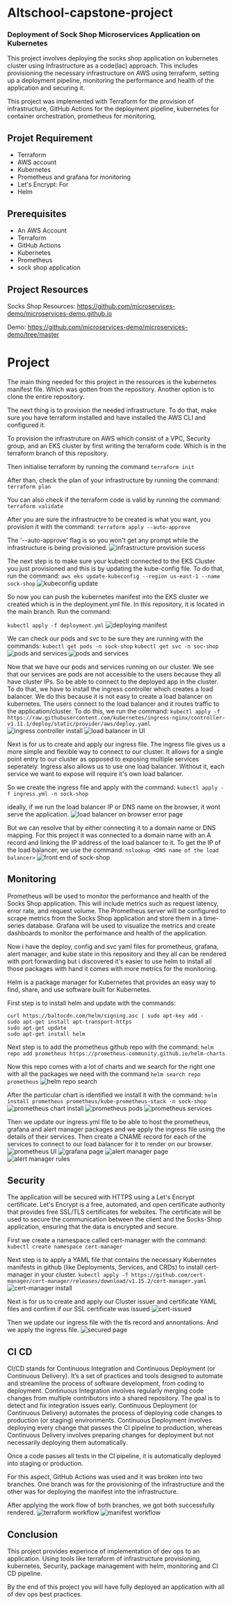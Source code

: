 # Altschool-capstone-project

### Deployment of Sock Shop Microservices Application on Kubernetes

This project involves deploying the socks shop application on kubernetes cluster using Infrastructure as a code(Iac) approach. This includes provisioning the necessary infrastructure on AWS using terraform, setting up a deployment pipeline, monitoring the performance and health of the application and securing it.

This project was implemented with Terraform for the provision of infrastructure, GitHub Actions for the deployment pipeline, kubernetes for container orchestration, prometheus for monitoring,

## Projet Requirement
- Terraform
- AWS account
- Kubernetes
- Prometheus and grafana for monitoring
- Let's Encrypt: For
- Helm

## Prerequisites 
- An AWS Account
- Terraform
- GitHub Actions
- Kubernetes
- Prometheus
- sock shop application

## Project Resources

Socks Shop Resources: https://github.com/microservices-demo/microservices-demo.github.io

Demo: https://github.com/microservices-demo/microservices-demo/tree/master

# Project

The main thing needed for this project in the resources is the kubernetes manifest file. Which was gotten from the repository. Another option is to clone the entire repository. 

The next thing is to provision the needed infrastructure. To do that, make sure you have terraform installed and have installed the AWS CLI and configured it.

To provision the infrastruture on AWS which consist of a VPC, Security group, and an EKS cluster by first writing the terraform code. Which is in the terraform branch of this repository.

Then initialise terraform by running the command 
`terraform init`

After than, check the plan of your infrastructure by running the command: 
`terraform plan`

You can also check if the terraform code is valid by running the command:
`terraform validate`

After you are sure the infrastructre to be created is what you want, you provision it with the command:
`terraform apply --auto-approve`

The '--auto-approve' flag is so you won't get any prompt while the infrastructure is being provisioned. 
![infrastructure provision sucess](/images/VPC-EKS-Creation-current.PNG)

The next step is to make sure your kubectl connected to the EKS Cluster you just provisioned and this is by updating the kube-config file. To do that, run the command:
`aws eks update-kubeconfig --region us-east-1 --name sock-shop`
![kubeconfig update](/Altschool-capstone-project/images/kube-config-file-update-success-current.PNG)

So now you can push the kubernetes manifest into the EKS cluster we created which is in the deployment.yml file. In this repository, it is located in the main branch. Run the command:

`kubectl apply -f deployment.yml`
![deploying manifest](/Altschool-capstone-project/images/Creating-namespace-current.PNG)

We can check our pods and svc to be sure they are running with the commands:
`kubectl get pods -n sock-shop`
`kubectl get svc -n soc-shop`
![pods and services](/Altschool-capstone-project/images/Get-pods-command-success.PNG)
![pods and services](/Altschool-capstone-project/images/Get-SVC-command.PNG)

Now that we have our pods and services running on our cluster. We see that our services are pods are not accessible to the users because they all have cluster IPs. So be able to connect to the deployed app in the cluster. To do that, we have to install the ingress controller which creates a load balancer. We do this because it is not easy to create a load balancer on kubernetes. The users connect to the load balancer and it routes traffic to the application/cluster. To do this, we run the command: 
`kubectl apply -f https://raw.githubusercontent.com/kubernetes/ingress-nginx/controller-v1.11.1/deploy/static/provider/aws/deploy.yaml`
![ingress controller install](/Altschool-capstone-project/images/Ingress-Controller-Creation.PNG)
![load balancer in UI](/Altschool-capstone-project/images/Load-balancer.PNG)

Next is for us to create and apply our ingress file. The ingress file gives us a more simple and flexible way to connect to our cluster. It allows for a single point entry to our cluster as opposed to exposing multiple services seperately. Ingress also allows us to use one load balancer. Without it, each service we want to expose will require it's own load balancer. 

So we create the ingress file and apply with the command:
`kubectl apply -f ingress.yml -n sock-shop`


ideally, if we run the load balancer IP or DNS name on the browser, it wont serve the application. 
![load balancer on browser error page](/Altschool-capstone-project/images/load-balancer-link-error.PNG)

But we can resolve that by either connecting it to a domain name or DNS mapping. For this project it was connected to a domain name with an A record and linking the IP address of the load balancer to it.
To get the IP of the load balancer, we use the command:
`nslookup <DNS name of the load balancer>` 
![front end of sock-shop](/Altschool-capstone-project/images/Front-end.PNG)

## Monitoring

Prometheus will be used to monitor the performance and health of the Socks Shop application. This will include metrics such as request latency, error rate, and request volume. The Prometheus server will be configured to scrape metrics from the Socks Shop application and store them in a time-series database. Grafana will be used to visualize the metrics and create dashboards to monitor the performance and health of the application.

Now i have the deploy, config and svc yaml files for prometheus, grafana, alert manager, and kube state in this repository and they all can be rendered with port forwarding but i discovered it's easier to use helm to install all those packages with hand it comes with more metrics for the monitoring. 

Helm is a package manager for Kubernetes that provides an easy way to find, share, and use software built for Kubernetes.

First step is to install helm and update with the commands:

```
curl https://baltocdn.com/helm/signing.asc | sudo apt-key add -
sudo apt-get install apt-transport-https
sudo apt-get update
sudo apt-get install helm

```

Next step is to add the prometheus github repo with the command:
`helm repo add prometheus https://prometheus-community.github.io/helm-charts`


Now this repo comes with a lot of charts and we search for the right one with all the packages we need with the command  `helm search repo prometheus` 
![helm repo search](/Altschool-capstone-project/images/Prometheus-charts.PNG)

After the particular chart is identified we install it with the command: 
`helm install prometheus prometheus/kube-prometheus-stack -n sock-shop`
![prometheus chart install](/Altschool-capstone-project/images/Prometheus-chat-install-current.PNG)
![prometheus pods](/Altschool-capstone-project/images/Prometheus-Pods.PNG)
![prometheus services](/Altschool-capstone-project/images/Prometheus-services.PNG)


Then we update our ingress.yml file to be able to host the prometheus, grafana and alert manager packages and we apply the ingress file using the details of their services. Then create a CNAME record for each of the services to connect to our load balancer for it to render on our browser. 
![prometheus UI](/Altschool-capstone-project/images/prometheus-current.PNG)
![grafana page](/Altschool-capstone-project/images/grafana-current.PNG)
![alert manager page](/Altschool-capstone-project/images/alart-manager-current.PNG)
![alert manager rules](/Altschool-capstone-project/images/alert-rules-confirm-prom.PNG)

## Security
The application will be secured with HTTPS using a Let's Encrypt certificate. Let's Encrypt is a free, automated, and open certificate authority that provides free SSL/TLS certificates for websites. The certificate will be used to secure the communication between the client and the Socks-Shop application, ensuring that the data is encrypted and secure.

First we create a namespace called cert-manager with the command:
`kubectl create namespace cert-manager`

Next step is to apply a YAML file that contains the necessary Kubernetes manifests in github (like Deployments, Services, and CRDs) to install cert-manager in your cluster.
`kubectl apply -f https://github.com/cert-manager/cert-manager/releases/download/v1.15.2/cert-manager.yaml`
![cert-manager install](/Altschool-capstone-project/images/Cert-manger-install.PNG)

Next is for us to create and apply our Cluster issuer and certificate YAML files and confirm if our SSL certificate was issued
![cert-issued](/Altschool-capstone-project/images/Describe-cert-confitm.PNG)

Then we update our ingress file with the tls record and annontations. And we apply the ingress file. 
![secured page](/Altschool-capstone-project/images/Secured-page.PNG)

## CI CD

CI/CD stands for Continuous Integration and Continuous Deployment (or Continuous Delivery). It’s a set of practices and tools designed to automate and streamline the process of software development, from coding to deployment. 
Continuous Integration involves regularly merging code changes from multiple contributors into a shared repository. The goal is to detect and fix integration issues early.
Continuous Deployment (or Continuous Delivery) automates the process of deploying code changes to production (or staging) environments. Continuous Deployment involves deploying every change that passes the CI pipeline to production, whereas Continuous Delivery involves preparing changes for deployment but not necessarily deploying them automatically.

Once a code passes all tests in the CI pipeline, it is automatically deployed into staging or production. 

For this aspect, GitHub Actions was used and it was broken into two branches. One branch was for the provisioning of the infrastructure and the other was for deploying the manifest into the infrastructure.

After applying the work flow of both branches, we got both successfully rendered. 
![terraform workflow](/Altschool-capstone-project/images/CI-CD-Terraform.PNG)
![manifest workflow](/Altschool-capstone-project/images/CI-CD-Terraform.PNG)

## Conclusion
This project provides experince of implementation of dev ops to an application. Using tools like terraform of infrastructure provisioning, kubernetes, Security, package management with helm, monitoring and CI CD pipeline.

By the end of this project you will have fully deployed an application with all of dev ops best practices. 





